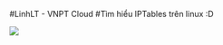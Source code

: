 #LinhLT - VNPT Cloud
#Tìm hiểu IPTables trên linux :D

![](blob:http://imgur.com/a0aed46f-e801-4ac4-8990-4cbc5a70374c)